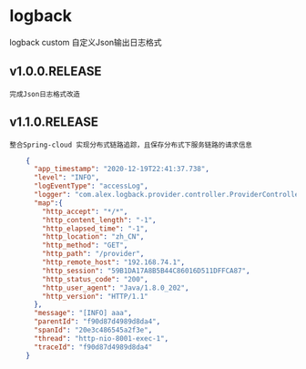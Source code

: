 # logback

logback custom
自定义Json输出日志格式

## v1.0.0.RELEASE
    完成Json日志格式改造

## v1.1.0.RELEASE
    整合Spring-cloud 实现分布式链路追踪，且保存分布式下服务链路的请求信息

```json
    {
      "app_timestamp": "2020-12-19T22:41:37.738",
      "level": "INFO",
      "logEventType": "accessLog",
      "logger": "com.alex.logback.provider.controller.ProviderController",
      "map":{
        "http_accept": "*/*",
        "http_content_length": "-1",
        "http_elapsed_time": "-1",
        "http_location": "zh_CN",
        "http_method": "GET",
        "http_path": "/provider",
        "http_remote_host": "192.168.74.1",
        "http_session": "59B1DA17A8B5B44C86016D511DFFCA87",
        "http_status_code": "200",
        "http_user_agent": "Java/1.8.0_202",
        "http_version": "HTTP/1.1"
      },
      "message": "[INFO] aaa",
      "parentId": "f90d87d4989d8da4",
      "spanId": "20e3c486545a2f3e",
      "thread": "http-nio-8001-exec-1",
      "traceId": "f90d87d4989d8da4"
    }
```
